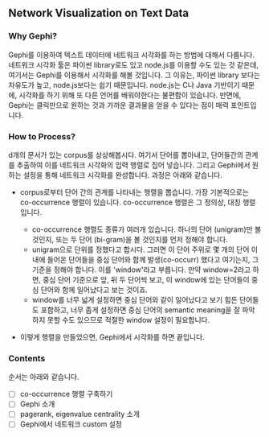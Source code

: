 ## Network Visualization on Text Data



### Why Gephi?

Gephi를 이용하여 텍스트 데이터에 네트워크 시각화를 하는 방법에 대해서 다룹니다. 네트워크 시각화 툴은 파이썬 library로도 있고 node.js를 이용할 수도 있는 것 같은데, 여기서는 Gephi를 이용해서 시각화를 해볼 것입니다. 그 이유는, 파이썬 library 보다는 자유도가 높고, node.js보다는 쉽기 때문입니다. node.js는 C나 Java 기반이기 때문에, 시각화를 하기 위해 또 다른 언어를 배워야한다는 불편함이 있습니다. 반면에, Gephi는 클릭만으로 원하는 것과 가까운 결과물을 얻을 수 있다는 점이 매력 포인트입니다.



### How to Process?

d개의 문서가 있는 corpus를 상상해봅시다. 여기서 단어를 뽑아내고, 단어들간의 관계를 추출하여 이를 네트워크 시각화의 입력 행렬로 집어 넣습니다. 그리고 Gephi에서 원하는 설정을 통해 네트워크 시각화를 완성합니다. 과정은 아래와 같습니다.

* corpus로부터 단어 간의 관계를 나타내는 행렬을 뽑습니다. 가장 기본적으로는 co-occurrence 행렬이 있습니다. co-occurrence 행렬은 그 정의상, 대칭 행렬입니다.
  * co-occurrence 행렬도 종류가 여러개 있습니다. 하나의 단어 (unigram)만 볼 것인지, 또는 두 단어 (bi-gram)을 볼 것인지를 먼저 정해야 합니다.
  * unigram으로 단위를 정했다고 합시다. 그러면 이 단어 주위로 몇 개의 단어 이내에 들어온 단어들을 중심 단어와 함께 발생(co-occurr) 했다고 여기는지, 그 기준을 정해야 합니다. 이를 'window'라고 부릅니다. 만약 window=2라고 하면, 중심 단어 기준으로 앞, 뒤 두 단어씩 보고, 이 window에 있는 단어들이 중심 단어와 함께 일어났다고 보는 것이죠.
  * window를 너무 넓게 설정하면 중심 단어와 같이 일어났다고 보기 힘든 단어들도 포함하고, 너무 좁게 설정하면 중심 단어의 semantic meaning을 잘 파악하지 못할 수도 있으므로 적절한 window 설정이 필요합니다.

* 이렇게 행렬을 만들었으면, Gephi에서 시각화를 하면 끝입니다.



### Contents

순서는 아래와 같습니다.

- [ ] co-occurrence 행렬 구축하기
- [ ] Gephi 소개
- [ ] pagerank, eigenvalue centrality 소개
- [ ] Gephi에서 네트워크 custom 설정
